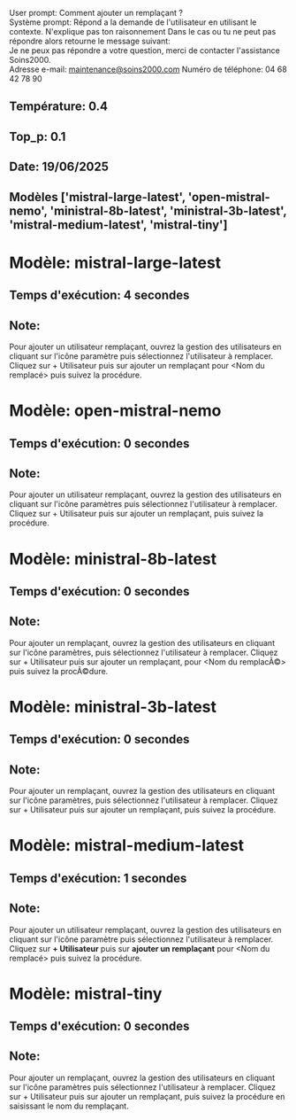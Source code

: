 User prompt: Comment ajouter un remplaçant ?   
Système prompt: Répond a la demande de l'utilisateur en utilisant le contexte. N'explique pas ton raisonnement Dans le cas ou tu ne peut pas répondre alors retourne le message suivant:   
 Je ne peux pas répondre a votre question, merci de contacter l'assistance Soins2000.   
 Adresse e-mail: maintenance@soins2000.com Numéro de téléphone: 04 68 42 78 90  
## Température: 0.4  
## Top_p: 0.1  
## Date: 19/06/2025  
## Modèles ['mistral-large-latest', 'open-mistral-nemo', 'ministral-8b-latest', 'ministral-3b-latest', 'mistral-medium-latest', 'mistral-tiny']  
  
# Modèle: mistral-large-latest   
## Temps d'exécution: 4 secondes  
## Note:   
Pour ajouter un utilisateur remplaçant, ouvrez la gestion des utilisateurs en cliquant sur l'icône paramètre puis sélectionnez l'utilisateur à remplacer. Cliquez sur + Utilisateur puis sur ajouter un remplaçant pour <Nom du remplacé> puis suivez la procédure.  
  
# Modèle: open-mistral-nemo   
## Temps d'exécution: 0 secondes  
## Note:   
Pour ajouter un utilisateur remplaçant, ouvrez la gestion des utilisateurs en cliquant sur l'icône paramètres puis sélectionnez l'utilisateur à remplacer. Cliquez sur + Utilisateur puis sur ajouter un remplaçant, puis suivez la procédure.  
  
# Modèle: ministral-8b-latest   
## Temps d'exécution: 0 secondes  
## Note:   
Pour ajouter un remplaçant, ouvrez la gestion des utilisateurs en cliquant sur l'icône paramètres, puis sélectionnez l'utilisateur à remplacer. Cliquez sur + Utilisateur puis sur ajouter un remplaçant, pour <Nom du remplacÃ©> puis suivez la procÃ©dure.  
  
# Modèle: ministral-3b-latest   
## Temps d'exécution: 0 secondes  
## Note:   
Pour ajouter un remplaçant, ouvrez la gestion des utilisateurs en cliquant sur l'icône paramètres, puis sélectionnez l'utilisateur à remplacer. Cliquez sur + Utilisateur puis sur ajouter un remplaçant, puis suivez la procédure.  
  
# Modèle: mistral-medium-latest   
## Temps d'exécution: 1 secondes  
## Note:   
Pour ajouter un utilisateur remplaçant, ouvrez la gestion des utilisateurs en cliquant sur l'icône paramètre puis sélectionnez l'utilisateur à remplacer. Cliquez sur **+ Utilisateur** puis sur **ajouter un remplaçant** pour <Nom du remplacé> puis suivez la procédure.  
  
# Modèle: mistral-tiny   
## Temps d'exécution: 0 secondes  
## Note:   
Pour ajouter un remplaçant, ouvrez la gestion des utilisateurs en cliquant sur l'icône paramètres puis sélectionnez l'utilisateur à remplacer. Cliquez sur + Utilisateur puis sur ajouter un remplaçant, puis suivez la procédure en saisissant le nom du remplaçant.